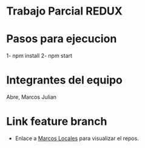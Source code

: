 # Trabajo Parcial REDUX 

# Pasos para ejecucion

1- npm install
2- npm start


# Integrantes del equipo

Abre, Marcos Julian


# Link feature branch

+ Enlace a [Marcos Locales](feature/locales) para visualizar el repos.


